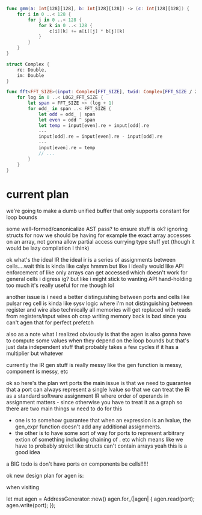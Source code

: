 ```swift
func gmm(a: Int[128][128], b: Int[128][128]) -> (c: Int[128][128]) {
    for i in 0 ..< 128 {
        for j in 0 ..< 128 {
            for k in 0 ..< 128 {
                c[i][k] += a[i][j] * b[j][k]
            }
        }
    }
}

struct Complex {
    re: Double,
    im: Double
}

func fft<FFT_SIZE>(input: Complex[FFT_SIZE], twid: Complex[FFT_SIZE / 2]) -> (output: Int) {
    for log in 0 ..< LOG2_FFT_SIZE {
        let span = FFT_SIZE >> (log + 1)
        for odd_ in span ..< FFT_SIZE {
            let odd = odd_ | span
            let even = odd ^ span
            let temp = input[even].re + input[odd].re
            ---
            input[odd].re = input[even].re - input[odd].re
            ---
            input[even].re = temp
            // ...
        }
    }
}
```

# current plan

we're going to make a dumb unified buffer that only supports constant for loop bounds

some well-formed/canonicalize AST pass? to ensure stuff is ok? ignoring structs for now we should be having for example the exact array accesses on an array, not gonna allow partial access currying type stuff yet (though it would be lazy compilation I think)

ok what's the ideal IR
the ideal ir is a series of assignments between cells....wait
this is kinda like calyx
hmmm but like
i ideally would like API enforcement of like only arrays can get accessed
which doesn't work for general cells
i digress ig?
but like i might stick to wanting API hand-holding too much
it's really useful for me though lol

another issue is i need a better distinguishing between ports and cells
like pulsar reg cell is kinda like sysv logic where i'm not distinguishing between register and wire
also technically all memories will get replaced with reads from registers/input wires
oh crap writing memory back is bad since you can't agen that for perfect prefetch

also as a note what I realized obviously is that the agen is also gonna have to compute some values when they depend on the loop bounds but that's just data independent stuff that probably takes a few cycles if it has a multiplier but whatever

currently the IR gen stuff is really messy
like the gen function is messy, component is messy, etc

ok so here's the plan wrt ports
the main issue is that we need to guarantee that a port can always represent a single lvalue so that we can treat the IR as a standard software assignment IR where order of operands in assignment matters - since otherwise you have to treat it as a graph
so there are two main things w need to do for this

- one is to somehow guarantee that when an expression is an lvalue, the gen_expr function doesn't add any additional assignments.
- the other is to have some sort of way for ports to represent arbitrary extion of something including chaining of . etc which means like we have to probably streict like structs can't contain arrays yeah this is a good idea

a BIG todo is
don't have ports on components be cells!!!!!

ok new design plan for agen is:

when visiting

let mut agen = AddressGenerator::new()
agen.for_(|agen| {
    agen.read(port);
    agen.write(port);
});
